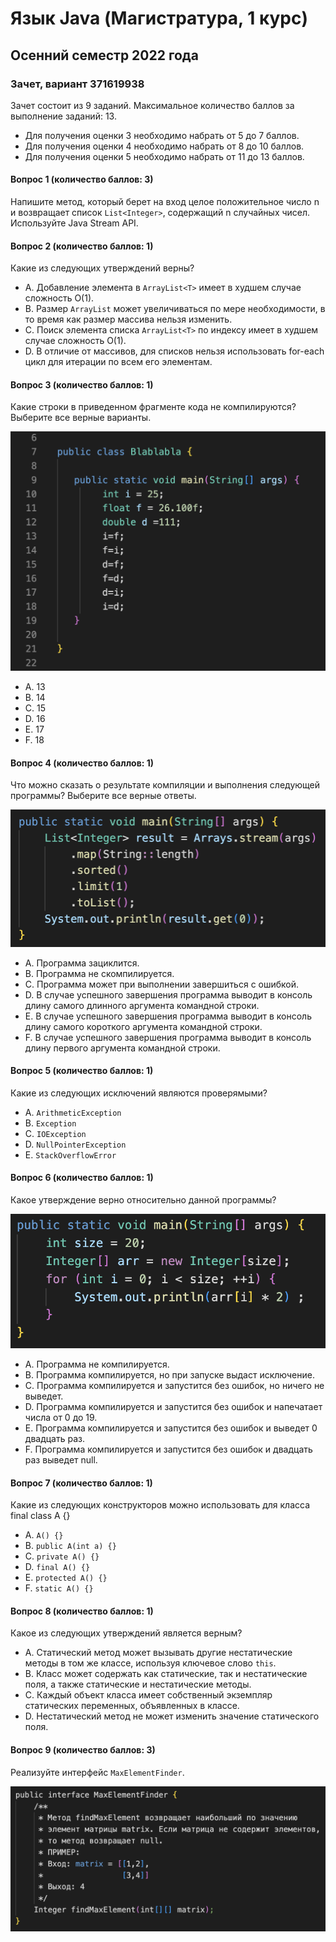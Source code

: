 # Язык Java (Магистратура, 1 курс)
## Осенний семестр 2022 года

### Зачет, вариант 371619938

Зачет состоит из 9 заданий. Максимальное количество баллов за выполнение заданий: 13.
- Для получения оценки 3 необходимо набрать от 5 до 7 баллов.
- Для получения оценки 4 необходимо набрать от 8 до 10 баллов.
- Для получения оценки 5 необходимо набрать от 11 до 13 баллов.

#### Вопрос 1 (количество баллов: 3)

Напишите метод, который берет на вход целое положительное число n и возвращает список `List<Integer>`, содержащий n случайных чисел. Используйте Java Stream API.


#### Вопрос 2 (количество баллов: 1)

Какие из следующих утверждений верны?


- A. Добавление элемента в `ArrayList<T>` имеет в худшем случае сложность O(1).
- B. Размер `ArrayList` может увеличиваться по мере необходимости, в то время как размер массива нельзя изменить.
- C. Поиск элемента списка `ArrayList<T>` по индексу имеет в худшем случае сложность O(1).
- D. В отличие от массивов, для списков нельзя использовать for-each цикл для итерации по всем его элементам.

#### Вопрос 3 (количество баллов: 1)

Какие строки в приведенном фрагменте кода не компилируются? Выберите все верные варианты.

![](https://github.com/java-bfu/master-22-exam/blob/main/img/q1_v4.png)

- A. 13
- B. 14
- C. 15
- D. 16
- E. 17
- F. 18

#### Вопрос 4 (количество баллов: 1)

Что можно сказать о результате компиляции и выполнения следующей программы? Выберите все верные ответы.

![](https://github.com/java-bfu/master-22-exam/blob/main/img/q7_v3.png)

- A. Программа зациклится.
- B. Программа не скомпилируется.
- C. Программа может при выполнении завершиться с ошибкой.
- D. В случае успешного завершения программа выводит в консоль длину самого длинного аргумента командной строки.
- E. В случае успешного завершения программа выводит в консоль длину самого короткого аргумента командной строки.
- F. В случае успешного завершения программа выводит в консоль длину первого аргумента командной строки.

#### Вопрос 5 (количество баллов: 1)

Какие из следующих исключений являются проверямыми?


- A. `ArithmeticException`
- B. `Exception`
- C. `IOException`
- D. `NullPointerException`
- E. `StackOverflowError`

#### Вопрос 6 (количество баллов: 1)

Какое утверждение верно относительно данной программы?

![](https://github.com/java-bfu/master-22-exam/blob/main/img/q2_v3.png)

- A. Программа не компилируется.
- B. Программа компилируется, но при запуске выдаст исключение.
- C. Программа компилируется и запустится без ошибок, но ничего не выведет.
- D. Программа компилируется и запустится без ошибок и напечатает числа от 0 до 19.
- E. Программа компилируется и запустится без ошибок и выведет 0 двадцать раз.
- F. Программа компилируется и запустится без ошибок и двадцать раз выведет null.

#### Вопрос 7 (количество баллов: 1)

Какие из следующих конструкторов можно использовать для класса 
 final class A {}


- A. `A() {}`
- B. `public A(int a) {}`
- C. `private A() {}`
- D. `final A() {}`
- E. `protected A() {}`
- F. `static A() {}`

#### Вопрос 8 (количество баллов: 1)

Какое из следующих утверждений является верным?


- A. Статический метод может вызывать другие нестатические методы в том же классе, используя ключевое слово `this`.
- B. Класс может содержать как статические, так и нестатические поля, а также статические и нестатические методы.
- C. Каждый объект класса имеет собственный экземпляр статических переменных, объявленных в классе.
- D. Нестатический метод не может изменить значение статического поля.

#### Вопрос 9 (количество баллов: 3)

Реализуйте интерфейс `MaxElementFinder`.

![](https://github.com/java-bfu/master-22-exam/blob/main/img/q3_v2.png)

